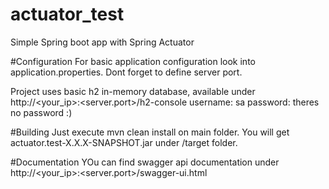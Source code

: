 # actuator_test
Simple Spring boot app with Spring Actuator

#Configuration
For basic application configuration look into application.properties.
Dont forget to define server port.

Project uses basic h2 in-memory database, available under http://<your_ip>:<server.port>/h2-console
username: sa
password: theres no password :)

#Building
Just execute mvn clean install on main folder. You will get actuator.test-X.X.X-SNAPSHOT.jar under
/target folder.

#Documentation
YOu can find swagger api documentation under http://<your_ip>:<server.port>/swagger-ui.html

